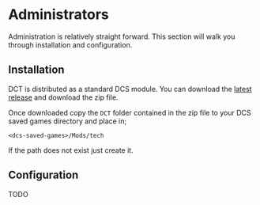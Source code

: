 # Administrators

Administration is relatively straight forward. This section will walk
you through installation and configuration.

## Installation

DCT is distributed as a standard DCS module. You can download the
[latest release](https://github.com/jtoppins/dct/releases/latest)
and download the zip file.

Once downloaded copy the `DCT` folder contained in the zip file to your
DCS saved games directory and place in;

	<dcs-saved-games>/Mods/tech

If the path does not exist just create it.

## Configuration

TODO
